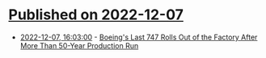 # [Published on 2022-12-07](index.md)

* [2022-12-07, 16:03:00](https://tech.slashdot.org/story/22/12/07/1510244/boeings-last-747-rolls-out-of-the-factory-after-more-than-50-year-production-run?utm_source=rss1.0mainlinkanon&utm_medium=feed) - [Boeing's Last 747 Rolls Out of the Factory After More Than 50-Year Production Run](https://tech.slashdot.org/story/22/12/07/1510244/boeings-last-747-rolls-out-of-the-factory-after-more-than-50-year-production-run?utm_source=rss1.0mainlinkanon&utm_medium=feed)
